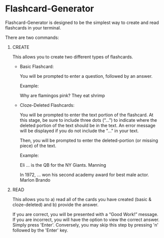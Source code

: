 # Flashcard-Generator

Flashcard-Generator is designed to be the simplest way to create and read flashcards in your terminal. 

There are two commands: 

1) CREATE 

	This allows you to create two different types of flashcards. 


	- Basic Flashcard: 
	
	  You will be prompted to enter a question, followed by an answer.

	  Example:

	  Why are flamingos pink?
	  They eat shrimp


	- Cloze-Deleted Flashcards: 
		
	  You will be prompted to enter the text portion of the flashcard. At this 
 	  stage, be sure to include three dots (“...”) to indicate where the deleted portion of the text 
	  should be in the text. An error message will be displayed if you do not include the "..." in your text. 

	  Then, you will be prompted to enter the deleted-portion (or missing piece) of the text.

	  Example: 

	  Eli ... is the QB for the NY Giants.
	  Manning

	  In 1972, ... won his second academy award for best male actor.
	  Marlon Brando

2) READ

	This allows you to a) read all of the cards you have created (basic & cloze-deleted) and b) provide 
	the answer.
	
	If you are correct, you will be presented with a “Good Work!” message. 
	If you are incorrect, you will have the option to view the correct answer. Simply press 'Enter'. 
	Conversely, you may skip this step by pressing 'n' followed by the 'Enter' key. 


